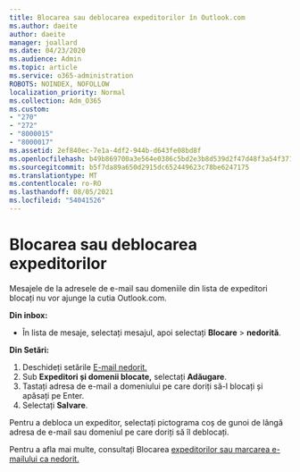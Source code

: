 ```yaml
---
title: Blocarea sau deblocarea expeditorilor în Outlook.com
ms.author: daeite
author: daeite
manager: joallard
ms.date: 04/23/2020
ms.audience: Admin
ms.topic: article
ms.service: o365-administration
ROBOTS: NOINDEX, NOFOLLOW
localization_priority: Normal
ms.collection: Adm_O365
ms.custom:
- "270"
- "272"
- "8000015"
- "8000017"
ms.assetid: 2ef840ec-7e1a-4df2-944b-d643fe08bd8f
ms.openlocfilehash: b49b869700a3e564e0386c5bd2e3b8d539d2f47d48f3a54f3718c770ccc9a0bd
ms.sourcegitcommit: b5f7da89a650d2915dc652449623c78be6247175
ms.translationtype: MT
ms.contentlocale: ro-RO
ms.lasthandoff: 08/05/2021
ms.locfileid: "54041526"
---
```

# <a name="block-or-unblock-senders"></a>Blocarea sau deblocarea expeditorilor

Mesajele de la adresele de e-mail sau domeniile din lista de expeditori blocați nu vor ajunge la cutia Outlook.com.

**Din inbox:**

- În lista de mesaje, selectați mesajul, apoi selectați **Blocare**  >  **nedorită**.

**Din Setări:**

1. Deschideți setările [E-mail nedorit.](https://outlook.live.com/mail/options/mail/junkEmail)
2. Sub **Expeditori și domenii blocate,** selectați **Adăugare**.
3. Tastați adresa de e-mail a domeniului pe care doriți să-l blocați și apăsați pe Enter.
4. Selectați **Salvare**.

Pentru a debloca un expeditor, selectați pictograma coș de gunoi de lângă adresa de e-mail sau domeniul pe care doriți să îl deblocați.

Pentru a afla mai multe, consultați Blocarea [expeditorilor sau marcarea e-mailului ca nedorit.](https://support.office.com/article/a3ece97b-82f8-4a5e-9ac3-e92fa6427ae4?wt.mc_id=Office_Outlook_com_Alchemy)